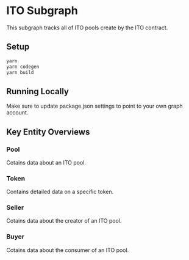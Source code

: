 # ITO Subgraph

This subgraph tracks all of ITO pools create by the ITO contract.

## Setup

```bash
yarn
yarn codegen
yarn build
```

## Running Locally

Make sure to update package.json settings to point to your own graph account.

## Key Entity Overviews

### Pool

Cotains data about an ITO pool.

### Token

Contains detailed data on a specific token.

### Seller

Cotains data about the creator of an ITO pool.

### Buyer

Cotains data about the consumer of an ITO pool.

